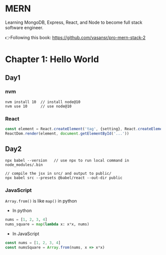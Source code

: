# MERN

Learning MongoDB, Express, React, and Node to become full stack software engineer. 

👉Following this book: https://github.com/vasansr/pro-mern-stack-2

# Chapter 1: Hello World

## Day1

### nvm

```shell
nvm install 10  // install node@10
nvm use 10      // use node@10
```

### React

```js
const element = React.createElement('tag', {setting}, React.createElement(''))
ReactDom.render(element, document.getElementById('...'))
```

## Day2

```shell
npx babel --version   // use npx to run local command in node_modules/.bin

// compile the jsx in src/ and output to public/
npx babel src --presets @babel/react --out-dir public
```

### JavaScript

`Array.from()` is like `map()` in python

- In python

```python
nums = [1, 2, 3, 4]
nums_square = map(lambda x: x*x, nums)
```

- In JavaScript

```js
const nums = [1, 2, 3, 4]
const numsSquare = Array.from(nums, x => x*x)
```



